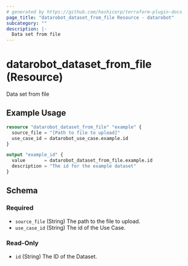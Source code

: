 ```yaml
---
# generated by https://github.com/hashicorp/terraform-plugin-docs
page_title: "datarobot_dataset_from_file Resource - datarobot"
subcategory: ""
description: |-
  Data set from file
---
```


# datarobot_dataset_from_file (Resource)

Data set from file

## Example Usage

```terraform
resource "datarobot_dataset_from_file" "example" {
  source_file = "[Path to file to upload]"
  use_case_id = datarobot_use_case.example.id
}

output "example_id" {
  value       = datarobot_dataset_from_file.example.id
  description = "The id for the example dataset"
}
```

<!-- schema generated by tfplugindocs -->
## Schema

### Required

- `source_file` (String) The path to the file to upload.
- `use_case_id` (String) The id of the Use Case.

### Read-Only

- `id` (String) The ID of the Dataset.
